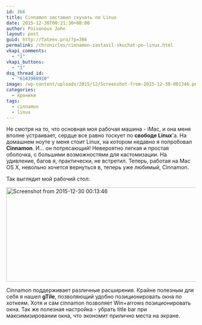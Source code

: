 ```yaml
---
id: 366
title: Cinnamon заставил скучать по Linux
date: 2015-12-30T00:21:30+00:00
author: Poisonous John
layout: post
guid: http://fateev.pro/?p=366
permalink: /chronicles/cinnamon-zastavil-skuchat-po-linux.html
vkapi_comments:
  - "1"
vkapi_buttons:
  - "1"
dsq_thread_id:
  - "6143968910"
image: /wp-content/uploads/2015/12/Screenshot-from-2015-12-30-001346.png
categories:
  - Хроники
tags:
  - cinnamon
  - linux
---
```

Не смотря на то, что основная моя рабочая машина - iMac, и она меня вполне устраивает, сердце все равно тоскует по **свободе Linux**'a. На домашнем ноуте у меня стоит Linux, на котором недавно я попробовал **Cinnamon**. И... он потрясающий! Невероятно легкая и простая оболочка, с большими возможностями для кастомизации. На удивление, багов я, практически, не встретил. Теперь, работая на Mac OS X, невольно хочется вернуться в, теперь уже любимый, Cinnamon.

Так выглядит мой рабочий стол:

<a href="http://fateev.pro/wp-content/uploads/2015/12/Screenshot-from-2015-12-30-001346.png" rel="attachment wp-att-367"><img class="alignleft size-medium_large wp-image-367" src="http://fateev.pro/wp-content/uploads/2015/12/Screenshot-from-2015-12-30-001346-768x252.png" alt="Screenshot from 2015-12-30 00:13:46" width="768" height="252" /></a>

Cinnamon поддерживает различные расширения. Крайне полезным для себя я нашел **gTile**, позволяющий удобно позиционировать окна по хоткеям. Хотя и сам cinnamon позволяет Win+arrows позиционировать окна. Так же полезная настройка - убрать title bar при максимизировании окна, что экономит прилично места на экране.